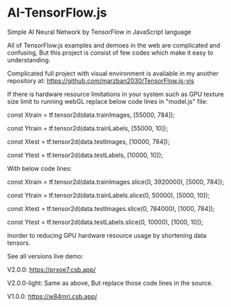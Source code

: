 # AI-TensorFlow.js
Simple AI Neural Network by TensorFlow in JavaScript language 

All of TensorFlow.js examples and demoes in the web are complicated and confusing, But this project is consist of few codes which make it easy to understanding.

Complicated full project with visual environment is available in my another repository at:
https://github.com/marzban2030/TensorFlow.js-vis

If there is hardware resource limitations in your system such as GPU texture size limit to running webGL replace below code lines in "model.js" file:

const Xtrain = tf.tensor2d(data.trainImages, [55000, 784]);

const Ytrain = tf.tensor2d(data.trainLabels, [55000, 10]);

const Xtest = tf.tensor2d(data.testImages, [10000, 784]);

const Ytest = tf.tensor2d(data.testLabels, [10000, 10]);


With below code lines:

const Xtrain = tf.tensor2d(data.trainImages.slice(0, 3920000), [5000, 784]);

const Ytrain = tf.tensor2d(data.trainLabels.slice(0, 50000), [5000, 10]);

const Xtest = tf.tensor2d(data.testImages.slice(0, 784000), [1000, 784]);

const Ytest = tf.tensor2d(data.testLabels.slice(0, 10000), [1000, 10]);

Inorder to reducing GPU hardware resource usage by shortening data tensors.


See all versions live demo:

V2.0.0:
https://prxoe7.csb.app/

V2.0.0-light:
Same as above, But replace those code lines in the source.

V1.0.0:
https://w84mri.csb.app/
